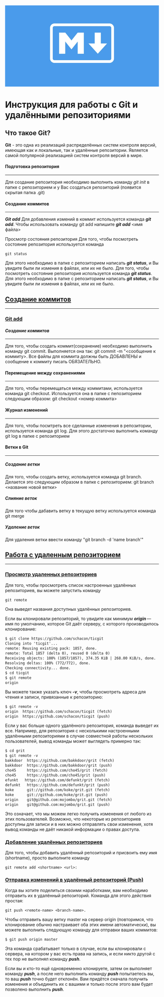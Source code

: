 ![LogoMarkdown](markdownlogo.png)

# Инструкция для работы с Git и удалёнными репозиториями
## Что такое Git?
**Git** - это одна из реализаций распределённых систем контроля версий, имеющая как и локальные, так и удалённые репозитории. Является самой популярной реализацией систем контроля версий в мире.

#### **Подготовка репозитория**
---

Для создание репозитория необходимо выполнить команду *git init* в папке с репозиторием и у Вас создаться репозиторий (появится скрытая папка .git)

#### Создание коммитов
---
**_Git add_**
Для добавления измений в коммит используется команда ***git add***. Чтобы использовать команду git add напишите ***git add*** <имя файла>

Просмотр состояния репозитория
Для того, чтобы посмотреть состояние репозитория используется команда  

    git status  
Для этого необходимо в папке с репозиторием написать ***git status***, и Вы увидите были ли измения в файлах, или их не было.
Для того, чтобы посмотреть состояние репозитория используется команда ***git status***. Для этого необходимо в папке с репозиторием написать ***git status***, и Вы увидите были ли измения в файлах, или их не было.

[Создание коммитов](#создание-коммитов)
-

***

### [Git add](#git-add)

#### **_Создание коммитов_**
---

Для того, чтобы создать коммит(сохранение) необходимо выполнить команду git commit. Выполняется она так: git commit -m "<сообщение к коммиту>. Все файлы для коммита должны быть ДОБАВЛЕНЫ и сообщение к коммиту писать ОБЯЗАТЕЛЬНО.

#### Перемещение между сохранениями
---
Для того, чтобы перемещаться между коммитами, используется команда git checkout. Используется она в папке с пепозиторием следующим образом: git checkout <номер коммита>

#### Журнал изменений
---
Для того, чтобы посмтреть все сделанные изменения в репозитории, используется команда git log. Для этого достаточно выполнить команду git log в папке с репозиторием

#### Ветки в Git
---
##### Создание ветки
Для того, чтобы создать ветку, используется команда git branch. Делается это следующим образом в папке с репозиторием: git branch <название новой ветки>

##### Слияние веток
Для того чтобы дабавить ветку в текущую ветку используется команда git merge

##### Удаление веток
Для удаления ветки ввести команду "git branch -d 'name branch'"

[Работа с удаленным репозиторием](#работа-с-удаленным-репозиторием)
-

***

### [Просмотр удаленных репозиториев](#просмотр-удаленных-репозиториев)
Для того, чтобы просмотреть список настроенных удалённых репозиториев, вы можете запустить команду

    git remote

Она выведет названия доступных удалённых репозиториев.

Если вы клонировали репозиторий, то увидите как минимум ***origin*** — имя по умолчанию, которое Git даёт серверу, с которого производилось клонирование:

    $ git clone https://github.com/schacon/ticgit
    Cloning into 'ticgit'...
    remote: Reusing existing pack: 1857, done.
    remote: Total 1857 (delta 0), reused 0 (delta 0)
    Receiving objects: 100% (1857/1857), 374.35 KiB | 268.00 KiB/s, done.
    Resolving deltas: 100% (772/772), done.
    Checking connectivity... done.
    $ cd ticgit
    $ git remote
    origin

Вы можете также указать ключ ***-v***, чтобы просмотреть адреса для чтения и записи, привязанные к репозиторию:

    $ git remote -v
    origin	https://github.com/schacon/ticgit (fetch)
    origin	https://github.com/schacon/ticgit (push)
Если у вас больше одного удалённого репозитория, команда выведет их все. Например, для репозитория с несколькими настроенными удалёнными репозиториями в случае совместной работы нескольких пользователей, вывод команды может выглядеть примерно так:

    $ cd grit
    $ git remote -v
    bakkdoor  https://github.com/bakkdoor/grit (fetch)
    bakkdoor  https://github.com/bakkdoor/grit (push)
    cho45     https://github.com/cho45/grit (fetch)
    cho45     https://github.com/cho45/grit (push)
    efunkt   https://github.com/defunkt/grit (fetch)
    defunkt   https://github.com/defunkt/grit (push)
    koke      git://github.com/koke/grit.git (fetch)
    koke      git://github.com/koke/grit.git (push)
    origin    git@github.com:mojombo/grit.git (fetch)
    origin    git@github.com:mojombo/grit.git (push)

Это означает, что мы можем легко получить изменения от любого из этих пользователей. Возможно, что некоторые из репозиториев доступны для записи и в них можно отправлять свои изменения, хотя вывод команды не даёт никакой информации о правах доступа.

### [Добавление удалённых репозиториев](#добавление-удалённых-репозиториев)
Для того, чтобы добавить удалённый репозиторий и присвоить ему имя (shortname), просто выполните команду

    git remote add <shortname> <url>:

### [Отправка изменений в удалённый репозиторий (Push)](#отправка-изменений-в-удалённый-репозиторий-push)
Когда вы хотите поделиться своими наработками, вам необходимо отправить их в удалённый репозиторий. Команда для этого действия простая:

    git push <remote-name> <branch-name>.
Чтобы отправить вашу ветку master на сервер origin (повторимся, что клонирование обычно настраивает оба этих имени автоматически), вы можете выполнить следующую команду для отправки ваших коммитов:

    $ git push origin master
Эта команда срабатывает только в случае, если вы клонировали с сервера, на котором у вас есть права на запись, и если никто другой с тех пор не выполнял команду ***push***.

Если вы и кто-то ещё одновременно клонируете, затем он выполняет команду ***push***, а после него выполнить команду ***push*** попытаетесь вы, то ваш ***push*** точно будет отклонён.
Вам придётся сначала получить изменения и объединить их с вашими и только после этого вам будет позволено выполнить ***push***.
